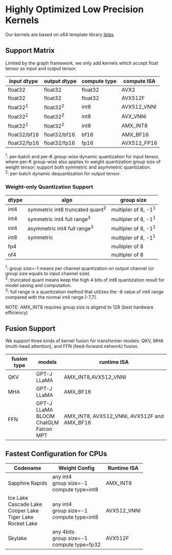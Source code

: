 # Highly Optimized Low Precision Kernels
Our kernels are based on x64 template library [jblas](../../../library/jblas).
## Support Matrix
Limited by the graph framework, we only add kernels which accept float tensor as input and output tensor.

input dtype | output dtype | compute type | compute ISA
--- |---|---|---
float32 | float32 | float32 | AVX2 
float32 | float32 | float32 | AVX512F
float32<sup>1</sup> | float32<sup>2</sup> | int8 | AVX512_VNNI
float32<sup>1</sup> | float32<sup>2</sup> | int8 | AVX_VNNI
float32<sup>1</sup> | float32<sup>2</sup> | int8 | AMX_INT8
float32/bf16 | float32/bf16 | bf16 | AMX_BF16
float32/fp16 | float32/fp16 | fp16 | AVX512_FP16

<sup>1</sup>: per-batch and per-K group-wise dynamic quantization for input tensor, where per-K group-wise also applies to weight quantization
group size of weight tensor; support both symmetric and asymmetric quantization.  
<sup>2</sup>: per-batch dynamic dequantization for output tensor.

### Weight-only Quantization Support
dtype | algo | group size
--- | --- | ---
int4 | symmetric int8 truncated quant<sup>2</sup> | multipler of 8, -1<sup>1</sup>
int4 | symmetric int4 full range<sup>3</sup> | multipler of 8, -1<sup>1</sup>
int4 | asymmetric int4 full range<sup>3</sup> | multipler of 8, -1<sup>1</sup>
int8 | symmetric | multipler of 8, -1<sup>1</sup>
fp4 | | multipler of 8
nf4 | | multipler of 8

<sup>1</sup>: group size=-1 means per channel quantization on output channel (or group size equals to input channel size).  
<sup>2</sup>: truncated quant means keep the high 4 bits of int8 quantization result for model saving and computation.  
<sup>3</sup>: full range is a quantization method that utilizes the -8 value of int4 range compared with the normal int4 range [-7,7].  

NOTE: AMX_INT8 requires group size is aligend to 128 (best hardware efficiency)

## Fusion Support
We support three kinds of kernel fusion for transformer models: QKV, MHA (multi-head attention), and FFN (feed-forward network) fusion.  

fusion type | models | runtime ISA
--- | --- | ---
QKV | GPT-J<br>LLaMA | AMX_INT8,AVX512_VNNI
MHA | GPT-J<br>LLaMA | AMX_BF16
FFN | GPT-J<br>LLaMA<br>BLOOM<br>ChatGLM<br>Falcon<br>MPT | AMX_INT8, AVX512_VNNI, AVX512F and AMX_BF16


## Fastest Configuration for CPUs
Codename | Weight Config | Runtime ISA  
---|---|---
Sapphire Rapids | any int4<br>group size=-1<br>compute type=int8 | AMX_INT8
Ice Lake<br>Cascade Lake<br>Cooper Lake<br>Tiger Lake<br>Rocket Lake | any int4<br>group size=-1<br>compute type=int8 | AVX512_VNNI
Skylake |  any 4bits<br>group size=-1<br>compute type=fp32 | AVX512F

